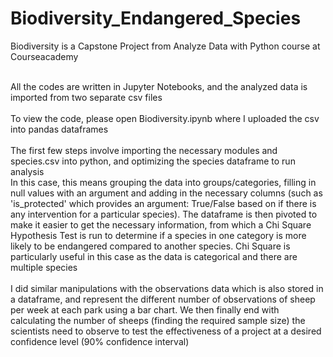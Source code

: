 # Biodiversity_Endangered_Species

Biodiversity is a Capstone Project from Analyze Data with Python course at Courseacademy <br/>

<br/> All the codes are written in Jupyter Notebooks, and the analyzed data is imported from two separate csv files <br/>
<br/> To view the code, please open Biodiversity.ipynb where I uploaded the csv into pandas dataframes <br/>
<br/> The first few steps involve importing the necessary modules and species.csv into python, and optimizing the species dataframe to run analysis <br/>
In this case, this means grouping the data into groups/categories, filling in null values with an argument and adding in the necessary columns (such as 'is_protected' which provides an argument: True/False based on if there is any intervention for a particular species). The dataframe is then pivoted to make it easier to get the necessary information, from which a Chi Square Hypothesis Test is run to determine if a species in one category is more likely to be endangered compared to another species. Chi Square is particularly useful in this case as the data is categorical and there are multiple species <br/>
<br/> I did similar manipulations with the observations data which is also stored in a dataframe, and represent the different number of observations of sheep per week at each park using a bar chart. We then finally end with calculating the number of sheeps (finding the required sample size) the scientists need to observe to test the effectiveness of a project at a desired confidence level (90% confidence interval)
